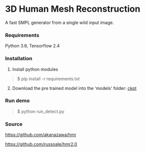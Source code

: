 # 3D Human Mesh Reconstruction
A fast SMPL generator from a single wild input image.

### Requirements
Python 3.6, Tensorflow 2.4

### Installation
1. Install python modules
> $ pip install -r requirements.txt
2. Download the pre trained model into the 'models' folder: [ckpt](https://drive.google.com/drive/folders/1ZrvRGF26v1mR7yDMav-cj5oJXDzGEMkq?usp=sharing)

### Run demo
> $ python run_detect.py


### Source
https://github.com/akanazawa/hmr

https://github.com/russoale/hmr2.0
